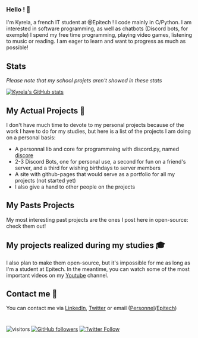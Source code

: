 ### **Hello ! 👋**

I'm Kyrela, a french IT student at @Epitech !
I code mainly in C/Python.
I am interested in software programming, as well as chatbots (Discord bots, for exemple)
I spend my free time programming, playing video games, listening to music or reading.
I am eager to learn and want to progress as much as possible!

## Stats

*Please note that my school projets aren't showed in these stats*

[![Kyrela's GitHub stats](https://github-readme-stats.vercel.app/api?username=kyrela&count_private=true&show_icons=true&theme=dark)](https://github.com/Kyrela?tab=repositories)


## My Actual Projects 💾

I don't have much time to devote to my personal projects because of the work I have to do for my studies, but here is a list of the projects I am doing on a personal basis:
- A personnal lib and core for programmaing with discord.py, named [discore](https://github.com/Kyrela/discore)
- 2-3 Discord Bots, one for personal use, a second for fun on a friend's server, and a third for wishing birthdays to server members
- A site with github-pages that would serve as a portfolio for all my projects (not started yet)
- I also give a hand to other people on the projects

## My Pasts Projects

My most interesting past projects are the ones I post here in open-source: check them out!


## My projects realized during my studies 🎓

I also plan to make them open-source, but it's impossible for me as long as I'm a student at Epitech. In the meantime, you can watch some of the most important videos on my [Youtube](https://www.youtube.com/channel/UCh_LBIzGKG91pmLLh9bnXrA) channel.

## Contact me 📨

You can contact me via [LinkedIn](https://www.linkedin.com/in/mathis-vinay/), [Twitter](https://twitter.com/Kyre1a) or email ([Personnel](mailto:mathis.vinay@gmail.com?subject=%5BGitHub%20contact%5D&body=%0D%0A%0D%0A%0D%0A%5BEnvoy%C3%A9%20depuis%20la%20page%20GitHub%20de%20Kyrela%5D)/[Epitech](mailto:mathis.vinay@epitech.eu?subject=%5BGitHub%20contact%5D&body=%0D%0A%0D%0A%0D%0A%5BEnvoy%C3%A9%20depuis%20la%20page%20GitHub%20de%20Kyrela%5D))
# 

![visitors](https://visitor-badge.glitch.me/badge?page_id=Kyrela)
[![GitHub followers](https://img.shields.io/github/followers/Kyrela?label=Followers&style=social)](https://github.com/Kyrela?tab=followers)
[![Twitter Follow](https://img.shields.io/twitter/follow/Kyre1a?style=social)](https://twitter.com/Kyre1a)
